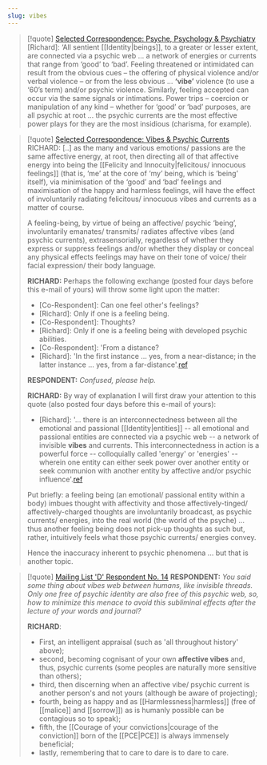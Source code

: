 ```yaml
---
slug: vibes
---
```


> [!quote] [Selected Correspondence: Psyche, Psychology & Psychiatry](http://www.actualfreedom.com.au/richard/selectedcorrespondence/sc-psyche.htm)
> [Richard]: ‘All sentient [[Identity|beings]], to a greater or lesser extent, are connected via a psychic web ... a network of energies or currents that range from ‘good’ to ‘bad’. Feeling threatened or intimidated can result from the obvious cues – the offering of physical violence and/or verbal violence – or from the less obvious ... **‘vibe’** violence (to use a ‘60’s term) and/or psychic violence. Similarly, feeling accepted can occur via the same signals or intimations. Power trips – coercion or manipulation of any kind – whether for ‘good’ or ‘bad’ purposes, are all psychic at root ... the psychic currents are the most effective power plays for they are the most insidious (charisma, for example).
> 


> [!quote] [Selected Correspondence: Vibes & Psychic Currents](http://actualfreedom.com.au/richard/selectedcorrespondence/sc-vibes.htm)
> RICHARD: [..] as the many and various emotions/ passions are the same affective energy, at root, then directing all of that affective energy into being the [[Felicity and Innocuity|felicitous/ innocuous feelings]] (that is, ‘me’ at the core of ‘my’ being, which is ‘being’ itself), via minimisation of the ‘good’ and ‘bad’ feelings and maximisation of the happy and harmless feelings, will have the effect of involuntarily radiating felicitous/ innocuous vibes and currents as a matter of course.
> 
> A feeling-being, by virtue of being an affective/ psychic ‘being’, involuntarily emanates/ transmits/ radiates affective vibes (and psychic currents), extrasensorially, regardless of whether they express or suppress feelings and/or whether they display or conceal any physical effects feelings may have on their tone of voice/ their facial expression/ their body language.
> 
> 
> **RICHARD:** Perhaps the following exchange (posted four days before this e-mail of yours) will throw some light upon the matter:
> 
> - [Co-Respondent]: Can one feel other's feelings?
> - [Richard]: Only if one is a feeling being.
> - [Co-Respondent]\: Thoughts?
> - [Richard]: Only if one is a feeling being with developed psychic abilities.
> - [Co-Respondent]: 'From a distance?
> - [Richard]: 'In the first instance ... yes, from a near-distance; in the latter instance ... yes, from a far-distance'.[ref](http://www.actualfreedom.com.au/richard/listafcorrespondence/listaf115.htm#10Jun06)
> 
> **RESPONDENT:** *Confused, please help.*
> 
> **RICHARD:** By way of explanation I will first draw your attention to this quote (also posted four days before this e-mail of yours):
> 
> - [Richard]: '... there is an interconnectedness between all the emotional and passional [[Identity|entities]] -- all emotional and passional entities are connected via a psychic web -- a network of invisible **vibes** and currents. This interconnectedness in action is a powerful force -- colloquially called 'energy' or 'energies' -- wherein one entity can either seek power over another entity or seek communion with another entity by affective and/or psychic influence'.[ref](http://www.actualfreedom.com.au/richard/listafcorrespondence/listaf27b.htm#vibes)
> 
> Put briefly: a feeling being (an emotional/ passional entity within a body) imbues thought with affectivity and those affectively-tinged/ affectively-charged thoughts are involuntarily broadcast, as psychic currents/ energies, into the real world (the world of the psyche) ... thus another feeling being does not pick-up thoughts as such but, rather, intuitively feels what those psychic currents/ energies convey.
> 
> Hence the inaccuracy inherent to psychic phenomena ... but that is another topic.


> [!quote] [Mailing List 'D' Respondent No. 14](http://www.actualfreedom.com.au/richard/listdcorrespondence/listd14a.htm#09Nov09)
> **RESPONDENT:** *You said some thing about vibes web between humans, like invisible threads. Only one free of psychic identity are also free of this psychic web, so, how to minimize this menace to avoid this subliminal effects after the lecture of your words and journal?*
> 
> **RICHARD**: 
> - First, an intelligent appraisal (such as 'all throughout history' above); 
> - second, becoming cognisant of your own **affective vibes** and, thus, psychic currents (some peoples are naturally more sensitive than others); 
> - third, then discerning when an affective vibe/ psychic current is another person's and not yours (although be aware of projecting); 
> - fourth, being as happy and as [[Harmlessness|harmless]] (free of [[malice]] and [[sorrow]]) as is humanly possible can be contagious so to speak); 
> - fifth, the [[Courage of your convictions|courage of the conviction]] born of the [[PCE|PCE]] is always immensely beneficial; 
> - lastly, remembering that to care to dare is to dare to care.
> 
